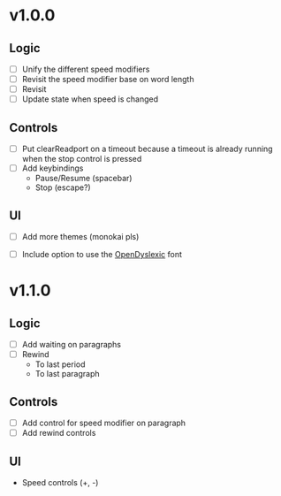 v1.0.0
======

Logic
-----
  * [ ] Unify the different speed modifiers
  * [ ] Revisit the speed modifier base on word length
  * [ ] Revisit
  * [ ] Update state when speed is changed

Controls
--------
  * [ ] Put clearReadport on a timeout because a timeout is already running when the stop control is pressed
  * [ ] Add keybindings
    * Pause/Resume (spacebar)
    * Stop (escape?)

UI
--
  * [ ] Add more themes (monokai pls)
  * [ ] Include option to use the [OpenDyslexic](https://opendyslexic.org/) font


v1.1.0
======

Logic
-----
  * [ ] Add waiting on paragraphs
  * [ ] Rewind
    * To last period
    * To last paragraph

Controls
--------
  * [ ] Add control for speed modifier on paragraph
  * [ ] Add rewind controls

UI
--
* Speed controls (+, -)

